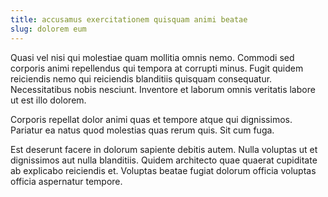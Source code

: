 ```yaml
---
title: accusamus exercitationem quisquam animi beatae
slug: dolorem eum
---
```


Quasi vel nisi qui molestiae quam mollitia omnis nemo. Commodi sed corporis animi repellendus qui tempora at corrupti minus. Fugit quidem reiciendis nemo qui reiciendis blanditiis quisquam consequatur. Necessitatibus nobis nesciunt. Inventore et laborum omnis veritatis labore ut est illo dolorem.

Corporis repellat dolor animi quas et tempore atque qui dignissimos. Pariatur ea natus quod molestias quas rerum quis. Sit cum fuga.

Est deserunt facere in dolorum sapiente debitis autem. Nulla voluptas ut et dignissimos aut nulla blanditiis. Quidem architecto quae quaerat cupiditate ab explicabo reiciendis et. Voluptas beatae fugiat dolorum officia voluptas officia aspernatur tempore.
